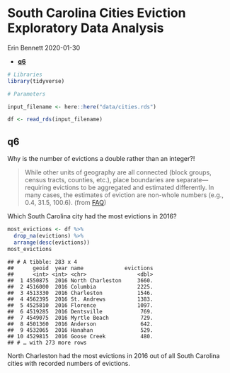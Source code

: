South Carolina Cities Eviction Exploratory Data Analysis
================
Erin Bennett
2020-01-30

  - [**q6**](#q6)

``` r
# Libraries
library(tidyverse)

# Parameters

input_filename <- here::here("data/cities.rds")
```

``` r
df <- read_rds(input_filename)
```

## **q6**

Why is the number of evictions a double rather than an integer?\!

> While other units of geography are all connected (block groups, census
> tracts, counties, etc.), place boundaries are separate—requiring
> evictions to be aggregated and estimated differently. In many cases,
> the estimates of eviction are non-whole numbers (e.g., 0.4, 31.5,
> 100.6). (from
> [FAQ](https://evictionlab.org/help-faq/#less-than-one-eviction))

Which South Carolina city had the most evictions in 2016?

``` r
most_evictions <- df %>%
  drop_na(evictions) %>%
  arrange(desc(evictions))
most_evictions
```

    ## # A tibble: 283 x 4
    ##      geoid  year name             evictions
    ##      <int> <int> <chr>                <dbl>
    ##  1 4550875  2016 North Charleston     3660.
    ##  2 4516000  2016 Columbia             2225.
    ##  3 4513330  2016 Charleston           1546.
    ##  4 4562395  2016 St. Andrews          1383.
    ##  5 4525810  2016 Florence             1097.
    ##  6 4519285  2016 Dentsville            769.
    ##  7 4549075  2016 Myrtle Beach          729.
    ##  8 4501360  2016 Anderson              642.
    ##  9 4532065  2016 Hanahan               529.
    ## 10 4529815  2016 Goose Creek           480.
    ## # … with 273 more rows

North Charleston had the most evictions in 2016 out of all South
Carolina cities with recorded numbers of evictions.
